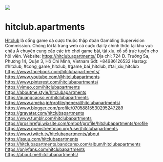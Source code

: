 

![](https://md.kif.rocks/uploads/adcbc6c6-b028-41b0-b1f9-71b9385d1ffe.jpeg)
# hitclub.apartments

<a href="https://hitclub.apartments/">Hitclub</a> là cổng game cá cược thuộc thập đoàn Gambling Supervision Commission. Chúng tôi là trang web cá cược đại lý chính thức tại khu vực châu Á chuyên cung cấp các trò chơi game bài, tài xỉu, xổ số trực tuyến cho hội viên.
Website: <a href="https://hitclub.apartments/">https://hitclub.apartments/</a>
Địa chỉ: 724 Đ. Trường Sa, Phường 14, Quận 3, Hồ Chí Minh, Vietnam
Sđt: +84986126532
Hastag: #hitclub, #cong_game_hitclub, #game_bai_hitclub, #tai_xiu_hitclub
<a href="https://www.facebook.com/hitclubapartments/">https://www.facebook.com/hitclubapartments/</a>
<a href="https://www.youtube.com/@hitclubapartments">https://www.youtube.com/@hitclubapartments</a>
<a href="https://www.pinterest.com/hitclubapartments/">https://www.pinterest.com/hitclubapartments/</a>
<a href="https://vimeo.com/hitclubapartments">https://vimeo.com/hitclubapartments</a>
<a href="https://aboutme.style/hitclubapartments">https://aboutme.style/hitclubapartments</a>
<a href="https://quangcaoso.vn/hitclubapartments">https://quangcaoso.vn/hitclubapartments</a>
<a href="https://www.ameba.jp/profile/general/hitclubapartments/">https://www.ameba.jp/profile/general/hitclubapartments/</a>
<a href="https://www.blogger.com/profile/07058815530295247289">https://www.blogger.com/profile/07058815530295247289</a>
<a href="https://gravatar.com/hitclubapartments">https://gravatar.com/hitclubapartments</a>
<a href="https://www.tumblr.com/hitclubapartments">https://www.tumblr.com/hitclubapartments</a>
<a href="https://prosinrefgi.wixsite.com/pmbpf/profile/hitclubapartments/profile">https://prosinrefgi.wixsite.com/pmbpf/profile/hitclubapartments/profile</a>
<a href="https://www.openstreetmap.org/user/hitclubapartments">https://www.openstreetmap.org/user/hitclubapartments</a>
<a href="https://www.twitch.tv/hitclubapartments/about">https://www.twitch.tv/hitclubapartments/about</a>
<a href="https://issuu.com/hitclubapartments">https://issuu.com/hitclubapartments</a>
<a href="https://hitclubapartments.bandcamp.com/album/hitclubapartments">https://hitclubapartments.bandcamp.com/album/hitclubapartments</a>
<a href="https://onlyfans.com/hitclubapartments">https://onlyfans.com/hitclubapartments</a>
<a href="https://about.me/hitclubapartments/">https://about.me/hitclubapartments/</a>
